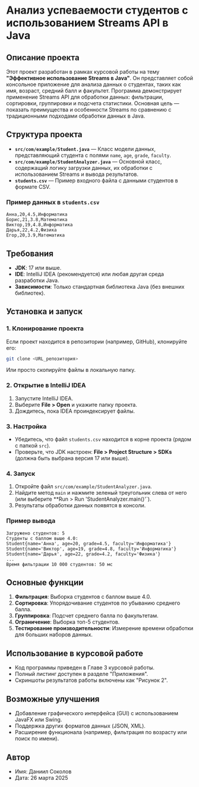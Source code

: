 # Анализ успеваемости студентов с использованием Streams API в Java

## Описание проекта

Этот проект разработан в рамках курсовой работы на тему **"Эффективное использование Streams в Java"**. Он представляет собой консольное приложение для анализа данных о студентах, таких как имя, возраст, средний балл и факультет. Программа демонстрирует применение Streams API для обработки данных: фильтрации, сортировки, группировки и подсчета статистики. Основная цель — показать преимущества и особенности Streams по сравнению с традиционными подходами обработки данных в Java.

## Структура проекта

- **`src/com/example/Student.java`** — Класс модели данных, представляющий студента с полями `name`, `age`, `grade`, `faculty`.
- **`src/com/example/StudentAnalyzer.java`** — Основной класс, содержащий логику загрузки данных, их обработки с использованием Streams и вывода результатов.
- **`students.csv`** — Пример входного файла с данными студентов в формате CSV.

### Пример данных в `students.csv`
```
Анна,20,4.5,Информатика
Борис,21,3.8,Математика
Виктор,19,4.8,Информатика
Дарья,22,4.2,Физика
Егор,20,3.9,Математика
```

## Требования

- **JDK**: 17 или выше.
- **IDE**: IntelliJ IDEA (рекомендуется) или любая другая среда разработки Java.
- **Зависимости**: Только стандартная библиотека Java (без внешних библиотек).

## Установка и запуск

### 1. Клонирование проекта
Если проект находится в репозитории (например, GitHub), клонируйте его:
```bash
git clone <URL_репозитория>
```
Или просто скопируйте файлы в локальную папку.

### 2. Открытие в IntelliJ IDEA
1. Запустите IntelliJ IDEA.
2. Выберите **File > Open** и укажите папку проекта.
3. Дождитесь, пока IDEA проиндексирует файлы.

### 3. Настройка
- Убедитесь, что файл `students.csv` находится в корне проекта (рядом с папкой `src`).
- Проверьте, что JDK настроен: **File > Project Structure > SDKs** (должна быть выбрана версия 17 или выше).

### 4. Запуск
1. Откройте файл `src/com/example/StudentAnalyzer.java`.
2. Найдите метод `main` и нажмите зеленый треугольник слева от него (или выберите **Run > Run 'StudentAnalyzer.main()'`).
3. Результаты обработки данных появятся в консоли.

### Пример вывода
```
Загружено студентов: 5
Студенты с баллом выше 4.0:
Student{name='Анна', age=20, grade=4.5, faculty='Информатика'}
Student{name='Виктор', age=19, grade=4.8, faculty='Информатика'}
Student{name='Дарья', age=22, grade=4.2, faculty='Физика'}
...
Время фильтрации 10 000 студентов: 50 мс
```

## Основные функции

1. **Фильтрация**: Выборка студентов с баллом выше 4.0.
2. **Сортировка**: Упорядочивание студентов по убыванию среднего балла.
3. **Группировка**: Подсчет среднего балла по факультетам.
4. **Ограничение**: Выборка топ-5 студентов.
5. **Тестирование производительности**: Измерение времени обработки для больших наборов данных.

## Использование в курсовой работе

- Код программы приведен в Главе 3 курсовой работы.
- Полный листинг доступен в разделе "Приложения".
- Скриншоты результатов работы включены как "Рисунок 2".

## Возможные улучшения

- Добавление графического интерфейса (GUI) с использованием JavaFX или Swing.
- Поддержка других форматов данных (JSON, XML).
- Расширение функционала (например, фильтрация по возрасту или поиск по имени).

## Автор

- Имя: Даниил Соколов
- Дата: 26 марта 2025
